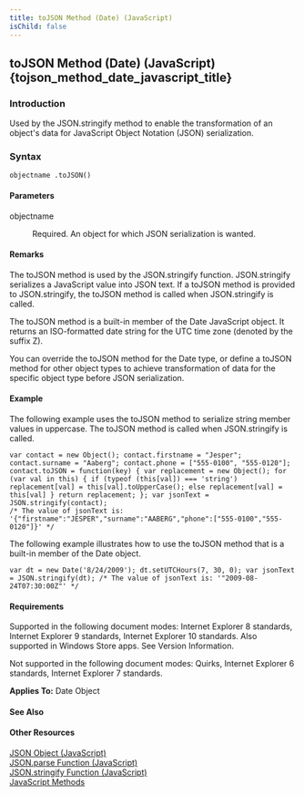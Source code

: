 ```yaml
---
title: toJSON Method (Date) (JavaScript)
isChild: false
---
```


## toJSON Method (Date) (JavaScript) {tojson_method_date_javascript_title}

### Introduction 

 Used by the JSON.stringify method to enable the transformation of an object's data for JavaScript Object Notation (JSON) serialization.

### Syntax 

```
objectname .toJSON()
```

#### Parameters 

<div id="sectionSection0" class="section" name="collapseableSection" style="" expanded="true">
  <dl class="authored">
    <dt>
      <span class="parameter" sdata="paramReference" xmlns:util="util">objectname</span>
    </dt>
    <dd>
      <p xmlns:util="util">
        Required. An object for which JSON serialization is wanted.
      </p>
    </dd>
  </dl>
</div>

#### Remarks 

<div id="languageReferenceRemarksSection" class="section" name="collapseableSection" style="">
  <p xmlns:util="util">
    The <span sdata="langKeyword" value="toJSON"><span class="keyword">toJSON</span></span> method is used by the <span sdata="langKeyword" value="JSON.stringify"><span class=
    "keyword">JSON.stringify</span></span> function. <span sdata="langKeyword" value="JSON.stringify"><span class="keyword">JSON.stringify</span></span> serializes a JavaScript value into JSON text.
    If a <span sdata="langKeyword" value="toJSON"><span class="keyword">toJSON</span></span> method is provided to <span sdata="langKeyword" value="JSON.stringify"><span class=
    "keyword">JSON.stringify</span></span>, the <span sdata="langKeyword" value="toJSON"><span class="keyword">toJSON</span></span> method is called when <span sdata="langKeyword" value=
    "JSON.stringify"><span class="keyword">JSON.stringify</span></span> is called.
  </p>
  <p xmlns:util="util">
    The <span sdata="langKeyword" value="toJSON"><span class="keyword">toJSON</span></span> method is a built-in member of the Date JavaScript object. It returns an ISO-formatted date string for the
    UTC time zone (denoted by the suffix Z).
  </p>
  <p xmlns:util="util">
    You can override the <span sdata="langKeyword" value="toJSON"><span class="keyword">toJSON</span></span> method for the <span sdata="langKeyword" value="Date"><span class=
    "keyword">Date</span></span> type, or define a <span sdata="langKeyword" value="toJSON"><span class="keyword">toJSON</span></span> method for other object types to achieve transformation of data
    for the specific object type before JSON serialization.
  </p>
</div>

#### Example 

<p xmlns:util="util">
  The following example uses the <span sdata="langKeyword" value="toJSON"><span class="keyword">toJSON</span></span> method to serialize string member values in uppercase. The <span sdata=
  "langKeyword" value="toJSON"><span class="keyword">toJSON</span></span> method is called when <span sdata="langKeyword" value="JSON.stringify"><span class="keyword">JSON.stringify</span></span> is
  called.
</p>

```
var contact = new Object(); contact.firstname = "Jesper"; contact.surname = "Aaberg"; contact.phone = ["555-0100", "555-0120"]; contact.toJSON = function(key) { var replacement = new Object(); for
(var val in this) { if (typeof (this[val]) === 'string') replacement[val] = this[val].toUpperCase(); else replacement[val] = this[val] } return replacement; }; var jsonText = JSON.stringify(contact);
/* The value of jsonText is: '{"firstname":"JESPER","surname":"AABERG","phone":["555-0100","555-0120"]}' */
```

<p xmlns:util="util">
  The following example illustrates how to use the <span sdata="langKeyword" value="toJSON"><span class="keyword">toJSON</span></span> method that is a built-in member of the Date object.
</p>

```
var dt = new Date('8/24/2009'); dt.setUTCHours(7, 30, 0); var jsonText = JSON.stringify(dt); /* The value of jsonText is: '"2009-08-24T07:30:00Z"' */
```

#### Requirements 

<div id="requirementsTitleSection" class="section" name="collapseableSection" style="">
  <p xmlns:util="util"></p>
  <p>
    Supported in the following document modes: Internet Explorer 8 standards, Internet Explorer 9 standards, Internet Explorer 10 standards. Also supported in Windows Store apps. See Version
    Information.
  </p>
  <p>
    Not supported in the following document modes: Quirks, Internet Explorer 6 standards, Internet Explorer 7 standards.
  </p><b>Applies To:</b> Date Object
</div>

#### See Also 

<div id="seeAlsoSection" class="section" name="collapseableSection" style="">
  <h4 class="subHeading">
    Other Resources
  </h4>
  <div class="seeAlsoStyle">
    <span sdata="link" xmlns:util="util"><a href="0279a0e0-70bf-451a-a78e-0da4e2fdeb9a.htm">JSON Object (JavaScript)</a></span>
  </div>
  <div class="seeAlsoStyle">
    <span sdata="link" xmlns:util="util"><a href="20f00d31-5ab5-4c3c-ab49-2534fc39a9b4.htm">JSON.parse Function (JavaScript)</a></span>
  </div>
  <div class="seeAlsoStyle">
    <span sdata="link" xmlns:util="util"><a href="0fafaf3b-c29b-46dc-b65b-ca223064a1d0.htm">JSON.stringify Function (JavaScript)</a></span>
  </div>
  <div class="seeAlsoStyle">
    <span sdata="link" xmlns:util="util"><a href="003747e2-7860-4c96-b129-5180ae0fe745.htm">JavaScript Methods</a></span>
  </div>
</div>


